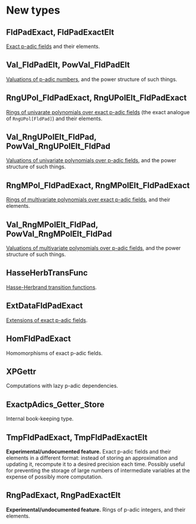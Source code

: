 # New types

## FldPadExact, FldPadExactElt

[Exact p-adic fields](fld/intro.md) and their elements.

## Val_FldPadElt, PowVal_FldPadElt

[Valuations of p-adic numbers](fld/elt-basics.md#val_fldpadelt), and the power structure of such things.

## RngUPol_FldPadExact, RngUPolElt_FldPadExact

[Rings of univarate polynomials over exact p-adic fields](upol/intro.md) (the exact analogue of `RngUPol[FldPad]`) and their elements.

## Val_RngUPolElt_FldPad, PowVal_RngUPolElt_FldPad

[Valuations of univariate polynomials over p-adic fields](upol/elt-basics.md#val_rngupolelt_fldpad), and the power structure of such things.

## RngMPol_FldPadExact, RngMPolElt_FldPadExact

[Rings of multivariate polynomials over exact p-adic fields](mpol/intro.md), and their elements.

## Val_RngMPolElt_FldPad, PowVal_RngMPolElt_FldPad

[Valuations of multivariate polynomials over p-adic fields](mpol/elt-basics.md#val_rngmpolelt_fldpad), and the power structure of such things.

## HasseHerbTransFunc

[Hasse-Herbrand transition functions](fld/ramification.md#hasse-herbrand-transition-functions).

## ExtDataFldPadExact

[Extensions of exact p-adic fields](fld/basics.md#extensions).

## HomFldPadExact

Homomorphisms of exact p-adic fields.

## XPGettr

Computations with lazy p-adic dependencies.

## ExactpAdics_Getter_Store

Internal book-keeping type.

## TmpFldPadExact, TmpFldPadExactElt

**Experimental/undocumented feature.** Exact p-adic fields and their elements in a different format: instead of storing an approximation and updating it, recompute it to a desired precision each time. Possibly useful for preventing the storage of large numbers of intermediate variables at the expense of possibly more computation.

## RngPadExact, RngPadExactElt

**Experimental/undocumented feature.** Rings of p-adic integers, and their elements.